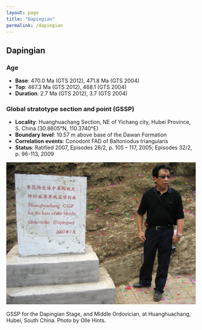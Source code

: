 ```yaml
---
layout: page
title: "Dapingian"
permalink: /dapingian
---
```

## Dapingian

### Age

* **Base**: 470.0 Ma (GTS 2012), 471.8 Ma (GTS 2004)
* **Top**: 467.3 Ma (GTS 2012), 468.1 (GTS 2004)
* **Duration**: 2.7 Ma (GTS 2012), 3.7 (GTS 2004)

### Global stratotype section and point (GSSP)

* **Locality**: Huanghuachang Section, NE of Yichang city, Hubei Province, S. China (30.8605°N, 110.3740°E)
* **Boundary level**: 10.57 m above base of the Dawan Formation
* **Correlation events**: Conodont FAD of Baltoniodus triangularis
* **Status**: Ratified 2007, Episodes 28/2, p. 105 – 117, 2005; Episodes 32/2, p. 96-113, 2009


<img src="images/Dapingian_section_OH-1024x768.jpg" alt="GSSP for the Dapingian Stage" style="width:700px;" />

GSSP for the Dapingian Stage, and Middle Ordovician, at Huanghuachang, Hubei, South China. Photo by Olle Hints.
